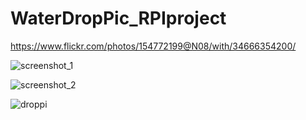 # WaterDropPic_RPIproject

https://www.flickr.com/photos/154772199@N08/with/34666354200/

![screenshot_1](https://user-images.githubusercontent.com/10677178/36045566-646762a4-0dd6-11e8-8aea-03cb027d1835.png)

![screenshot_2](https://user-images.githubusercontent.com/10677178/36045772-131976b6-0dd7-11e8-96ee-cfada6014ad1.png)

![droppi](https://user-images.githubusercontent.com/10677178/44850582-f6f53080-ac5d-11e8-9b8c-d8675d76dbec.png)
